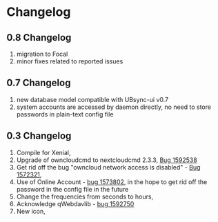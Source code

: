 # Changelog

## 0.8 Changelog
1. migration to Focal
1. minor fixes related to reported issues

## 0.7 Changelog
1. new database model compatible with UBsync-ui v0.7
1. system accounts are accessed by daemon directly, no need to store passwords in plain-text config file

## 0.3 Changelog
1. Compile for Xenial,
1. Upgrade of owncloudcmd to nextcloudcmd 2.3.3, [Bug 1592538](https://bugs.launchpad.net/owncloud-sync/+bug/1592538)
1. Get rid off the bug "owncloud network access is disabled" - [Bug 1572321](https://bugs.launchpad.net/ubuntu/+source/owncloud-client/+bug/1572321?comments=all),
1. Use of Online Account - [bug 1573802](https://bugs.launchpad.net/owncloud-sync/+bug/1573802), in the hope to get rid off the password in the config file in the future
1. Change the frequencies from seconds to hours,
1. Acknowledge qWebdavlib - [bug 1592750](https://bugs.launchpad.net/owncloud-sync/+bug/1592750)
1. New icon,
